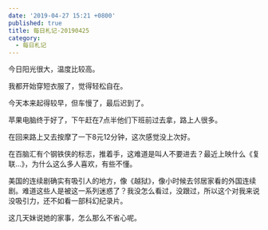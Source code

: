 ```yaml
---
date: '2019-04-27 15:21 +0800'
published: true
title: 每日札记-20190425
category:
  - 每日札记
---
```

今日阳光很大，温度比较高。

我都开始穿短衣服了，觉得轻松自在。

今天本来起得较早，但车慢了，最后迟到了。

苹果电脑终于好了，下午赶在7点半他们下班前过去拿，路上人很多。

在回来路上又去按摩了一下8元12分钟，这次感觉没上次好。

在百脑汇有个钢铁侠的标志，推着手，这难道是叫人不要进去？最近上映什么《复联...》，为什么这么多人喜欢，有些不懂。

美国的连续剧确实有吸引人的地方，像《越狱》，像小时候去邻居家看的外国连续剧。难道这些人是被这一系列迷惑了？我没怎么看过，没跟过，所以这个对我来说没吸引力，还不如看一部科幻纪录片。

这几天妹说她的家事，怎么那么不省心呢。
